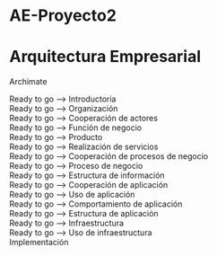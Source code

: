 ﻿# AE-Proyecto2
# Arquitectura Empresarial

Archimate

Ready to go --> Introductoria<br />
Ready to go --> Organización<br />
Ready to go --> Cooperación de actores<br />
Ready to go --> Función de negocio<br />
Ready to go --> Producto<br />
Ready to go --> Realización de servicios<br />
Ready to go --> Cooperación de procesos de negocio<br />
Ready to go --> Proceso de negocio<br />
Ready to go --> Estructura de información<br />
Ready to go --> Cooperación de aplicación<br />
Ready to go --> Uso de aplicación<br />
Ready to go --> Comportamiento de aplicación<br />
Ready to go --> Estructura de aplicación<br />
Ready to go --> Infraestructura<br />
Ready to go --> Uso de infraestructura<br />
Implementación<br />
